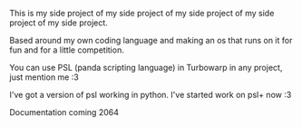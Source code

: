 This is my side project of my side project of my side project of my side project of my side project.

Based around my own coding language and making an os that runs on it for fun and for a little competition.

You can use PSL (panda scripting language) in Turbowarp in any project, just mention me :3

I've got a version of psl working in python.
I've started work on psl+ now :3

Documentation coming 2064
